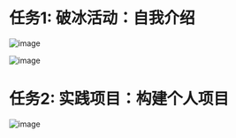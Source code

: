 #   任务1: 破冰活动：自我介绍


![image](https://github.com/user-attachments/assets/7b503df0-c80c-46aa-be2a-d9b39201e348)


![image](https://github.com/user-attachments/assets/5570bfd4-24ec-4a1e-8ff0-d563ca21e5d7)



#  任务2: 实践项目：构建个人项目

![image](https://github.com/user-attachments/assets/b9491a85-0a81-4268-ba00-15c0caf69e1b)

